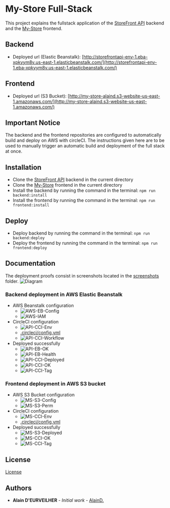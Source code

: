 # My-Store Full-Stack

This project explains the fullstack application of the [StoreFront API](https://github.com/AlainD-/storefront-api) backend and the [My-Store](https://github.com/AlainD-/my-store) frontend.

## Backend

* Deployed url (Elastic Beanstalk): [http://storefrontapi-env-1.eba-xpkyym8v.us-east-1.elasticbeanstalk.com/](http://storefrontapi-env-1.eba-xpkyym8v.us-east-1.elasticbeanstalk.com/)

## Frontend

* Deployed url (S3 Bucket): [http://my-store-alaind.s3-website-us-east-1.amazonaws.com/](http://my-store-alaind.s3-website-us-east-1.amazonaws.com/)

## Important Notice

The backend and the frontend repositories are configured to automatically build and deploy on AWS with circleCI.
The instructions given here are to be used to manually trigger an automatic build and deployment of the full stack at once.

## Installation

* Clone the [StoreFront API](https://github.com/AlainD-/storefront-api) backend in the current directory
* Clone the [My-Store](https://github.com/AlainD-/my-store) frontend in the current directory
* Install the backend by running the command in the terminal: `npm run backend:install`
* Install the frontend by running the command in the terminal: `npm run frontend:install`

## Deploy

* Deploy backend by running the command in the terminal: `npm run backend:deploy`
* Deploy the frontend by running the command in the terminal: `npm run frontend:deploy`

## Documentation

The deployment proofs consist in screenshots located in the [screenshots](./screenshots) folder.
![Diagram](https://raw.githubusercontent.com/AlainD-/my-store-fullstack/master/diagram/my-store-fs-diagram.png)

### Backend deployment in AWS Elastic Beanstalk

* AWS Beanstalk configuration
  * ![AWS-EB-Config](https://raw.githubusercontent.com/AlainD-/my-store-fullstack/master/screenshots/aws-eb-config.png)
  * ![AWS-IAM](https://raw.githubusercontent.com/AlainD-/my-store-fullstack/master/screenshots/aws-iam-user.png)
* CircleCI configuration
  * ![API-CCI-Env](https://raw.githubusercontent.com/AlainD-/my-store-fullstack/master/screenshots/storefront-api-circle-ci-project-settings-environment-variables.png)
  * [.circleci/config.yml](https://raw.githubusercontent.com/AlainD-/storefront-api/master/.circleci/config.yml)
  * ![API-CCI-Workflow](https://raw.githubusercontent.com/AlainD-/my-store-fullstack/master/screenshots/storefront-api-circle-ci-workflow.png)
* Deployed successfully
  * ![API-EB-OK](https://raw.githubusercontent.com/AlainD-/my-store-fullstack/master/screenshots/storefront-api-beanstalk-deploy-success.png)
  * ![API-EB-Health](https://raw.githubusercontent.com/AlainD-/my-store-fullstack/master/screenshots/storefront-api-aws-eb-deploed-healthy.png)
  * ![API-CCI-Deployed](https://raw.githubusercontent.com/AlainD-/my-store-fullstack/master/screenshots/storefront-api-circle-ci-deploying-success-with-eb-cli.png)
  * ![API-CCI-OK](https://raw.githubusercontent.com/AlainD-/my-store-fullstack/master/screenshots/storefront-api-circle-ci-deploy-latest-success.png)
  * ![API-CCI-Tag](https://raw.githubusercontent.com/AlainD-/my-store-fullstack/master/screenshots/storefront-api-tag-success.png)

### Frontend deployment in AWS S3 bucket

* AWS S3 Bucket configuration
  * ![MS-S3-Config](https://raw.githubusercontent.com/AlainD-/my-store-fullstack/master/screenshots/aws-s3-bucket-webhosting-config.png)
  * ![MS-S3-Perm](https://raw.githubusercontent.com/AlainD-/my-store-fullstack/master/screenshots/aws-s3-bucket-permissions-config.png)
* CircleCI configuration
  * ![MS-CCI-Env](https://raw.githubusercontent.com/AlainD-/my-store-fullstack/master/screenshots/my-store-circle-ci-environment-variables.png)
  * [.circleci/config.yml](https://raw.githubusercontent.com/AlainD-/my-store/master/.circleci/config.yml)
* Deployed successfully
  * ![MS-S3-Deployed](https://raw.githubusercontent.com/AlainD-/my-store-fullstack/master/screenshots/my-store-s3-deploy-success.png)
  * ![MS-CCI-OK](https://raw.githubusercontent.com/AlainD-/my-store-fullstack/master/screenshots/my-store-circle-ci-deploy-success.png)
  * ![MS-CCI-Tag](https://raw.githubusercontent.com/AlainD-/my-store-fullstack/master/screenshots/my-store-tag-success.png)

## License

[License](LICENSE)

## Authors

* **Alain D'EURVEILHER** - _Initial work_ - [AlainD.](https://github.com/AlainD-)
